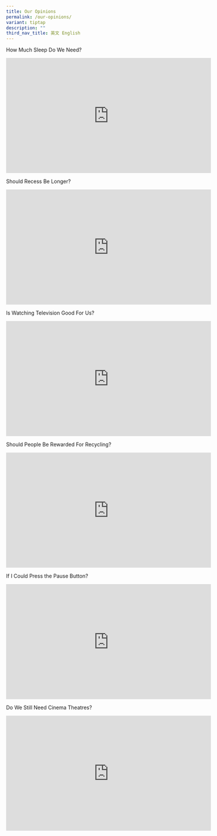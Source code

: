 ```yaml
---
title: Our Opinions
permalink: /our-opinions/
variant: tiptap
description: ""
third_nav_title: 英文 English
---
```

<p>How Much Sleep Do We Need?</p>
<div class="iframe-wrapper">
<iframe height="315" width="560" allowfullscreen="true" frameborder="0" src="https://www.youtube.com/embed/aZi7cgPU7Hg?si=h2Oml2CaX89XlHig"></iframe>
</div>
<p>Should Recess Be Longer?</p>
<div class="iframe-wrapper">
<iframe height="315" width="560" allowfullscreen="true" frameborder="0" src="https://www.youtube.com/embed/uI78oMpfSJ8?si=ilEySevHHXE55J9x"></iframe>
</div>
<p>Is Watching Television Good For Us?</p>
<div class="iframe-wrapper">
<iframe height="315" width="560" allowfullscreen="true" frameborder="0" src="https://www.youtube.com/embed/fVYnES1RSj0?si=tFlzsaiRFV9tZ1SS"></iframe>
</div>
<p>Should People Be Rewarded For Recycling?</p>
<div class="iframe-wrapper">
<iframe height="315" width="560" allowfullscreen="true" frameborder="0" src="https://www.youtube.com/embed/S16KN3SRTww?si=BVOzZUzQw-JcYIqM"></iframe>
</div>
<p>If I Could Press the Pause Button?</p>
<div class="iframe-wrapper">
<iframe height="315" width="560" allowfullscreen="true" frameborder="0" src="https://www.youtube.com/embed/21cGL4U1aHg?si=c2VEvWqa3ZuN3gT7"></iframe>
</div>
<p>Do We Still Need Cinema Theatres?</p>
<div class="iframe-wrapper">
<iframe height="315" width="560" allowfullscreen="true" frameborder="0" src="https://www.youtube.com/embed/BJZvUHQi538?si=vCVniEu2qypdIqtS"></iframe>
</div>
<p></p>